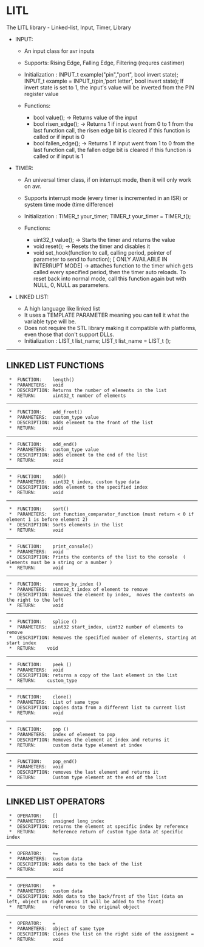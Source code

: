 # LITL
The LITL library - Linked-list, Input, Timer, Library



- INPUT:
  - An input class for avr inputs
  - Supports: Rising Edge, Falling Edge, Filtering (requres castimer)
  - Initialization :  INPUT_t example("pin","port", bool invert state); 
                      INPUT_t example = INPUT_t(pin,'port letter', bool invert state);
                      If invert state is set to 1, the input's value will be inverted from the PIN register value
                      
  - Functions: 
    - bool value(); -> Returns value of the input
    - bool risen_edge();  -> Returns 1 if input went from 0 to 1 from the last function call, the risen edge bit is cleared if this function is called or if input is 0
    - bool fallen_edge(); -> Returns 1 if input went from 1 to 0 from the last function call, the fallen edge bit is cleared if this function is called or if input is 1
  
- TIMER:
  - An universal timer class, if on interrupt mode, then it will only work on avr.
  - Supports interrupt mode (every timer is incremented in an ISR) or system time mode (time difference)
  - Initialization : TIMER_t your_timer;
                     TIMER_t your_timer = TIMER_t();
                     
  - Functions: 
    - uint32_t value(); -> Starts the timer and returns the value
    - void reset();     -> Resets the timer and disables it
    - void set_hook(function to call, calling period, pointer of parameter to send to function); 
      [ ONLY AVAILABLE IN INTERRUPT MODE] -> attaches function to the timer which gets called every specified period, then the timer auto reloads. To reset back into normal mode, call this function again but with NULL, 0, NULL as parameters.
- LINKED LIST:
  - A high language like linked list
  - It uses a TEMPLATE PARAMETER meaning you can tell it what the variable type will be.
  - Does not require the STL library making it compatible with platforms, even those that don't support DLLs.
  - Initialization : LIST_t <data type> list_name;
                     LIST_t <data type> list_name = LIST_t <data type>();

-------------------------------------------------------------------------------------------
LINKED LIST FUNCTIONS 
-------------------------------------------------------------------------------------------

     *  FUNCTION:    length()
     *  PARAMETERS:  void
     *  DESCRIPTION: Returns the number of elements in the list     
     *  RETURN:      uint32_t number of elements                                   
     
-------------------------------------------------------------------------------------------


    
     *  FUNCTION:    add_front()
     *  PARAMETERS:  custom_type value
     *  DESCRIPTION: adds element to the front of the list  
     *  RETURN:      void               
     

-------------------------------------------------------------------------------------------
    
     *  FUNCTION:    add_end()
     *  PARAMETERS:  custom_type value
     *  DESCRIPTION: adds element to the end of the list        
     *  RETURN:      void         
-------------------------------------------------------------------------------------------

     *  FUNCTION:    add()
     *  PARAMETERS:  uint32_t index, custom type data
     *  DESCRIPTION: adds element to the specified index
     *  RETURN:      void         

-------------------------------------------------------------------------------------------
    
     *  FUNCTION:    sort()
     *  PARAMETERS:  int function_comparator_function (must return < 0 if element 1 is before element 2)
     *  DESCRIPTION: Sorts elements in the list                         
     *  RETURN:      void
     

-------------------------------------------------------------------------------------------

    
     *  FUNCTION:    print_console()
     *  PARAMETERS:  void
     *  DESCRIPTION: Prints the contents of the list to the console  ( elements must be a string or a number )                         
     *  RETURN:      void
     

-------------------------------------------------------------------------------------------


    
     *  FUNCTION:    remove_by_index ()
     *  PARAMETERS:  uint32_t index of element to remove
     *  DESCRIPTION: Removes the element by index,  moves the contents on the right to the left                        
     *  RETURN:      void
     

-------------------------------------------------------------------------------------------


    
     *  FUNCTION:    splice ()
     *  PARAMETERS:  uint32 start_index, uint32 number of elements to remove
     *  DESCRIPTION: Removes the specified number of elements, starting at start index  
     *  RETURN:    void
     

-------------------------------------------------------------------------------------------
    
     *  FUNCTION:    peek ()
     *  PARAMETERS:  void
     *  DESCRIPTION: returns a copy of the last element in the list
     *  RETURN:    custom_type
-------------------------------------------------------------------------------------------

     *  FUNCTION:    clone()
     *  PARAMETERS:  List of same type
     *  DESCRIPTION: copies data from a different list to current list
     *  RETURN:      void
-------------------------------------------------------------------------------------------

     *  FUNCTION:    pop ()
     *  PARAMETERS:  index of element to pop
     *  DESCRIPTION: Removes the element at index and returns it
     *  RETURN:      custom data type element at index
     
-------------------------------------------------------------------------------------------
    
     *  FUNCTION:    pop_end()
     *  PARAMETERS:  void
     *  DESCRIPTION: removes the last element and returns it
     *  RETURN:      Custom type element at the end of the list                  

-------------------------------------------------------------------------------------------
LINKED LIST OPERATORS
-------------------------------------------------------------------------------------------
    
     *  OPERATOR:    [] 
     *  PARAMETERS:  unsigned long index
     *  DESCRIPTION: returns the element at specific index by reference                    
     *  RETURN:      Reference return of custom type data at specific index
     
-------------------------------------------------------------------------------------------
    
     *  OPERATOR:    +=
     *  PARAMETERS:  custom data
     *  DESCRIPTION: Adds data to the back of the list                   
     *  RETURN:      void
     
-------------------------------------------------------------------------------------------
     
     *  OPERATOR:    +
     *  PARAMETERS:  custom data
     *  DESCRIPTION: Adds data to the back/front of the list (data on left, object on right means it will be added to the front)                   
     *  RETURN:      reference to the original object
     
-------------------------------------------------------------------------------------------
     
     *  OPERATOR:    =
     *  PARAMETERS:  object of same type
     *  DESCRIPTION: Clones the list on the right side of the assigment =                 
     *  RETURN:      void

